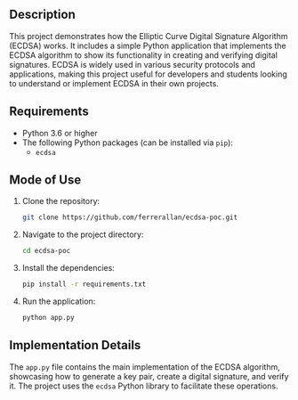 
## Description

This project demonstrates how the Elliptic Curve Digital Signature Algorithm (ECDSA) works. It includes a simple Python application that implements the ECDSA algorithm to show its functionality in creating and verifying digital signatures. ECDSA is widely used in various security protocols and applications, making this project useful for developers and students looking to understand or implement ECDSA in their own projects.

## Requirements

- Python 3.6 or higher
- The following Python packages (can be installed via `pip`):
  - `ecdsa`

## Mode of Use

1. Clone the repository:
   ```bash
   git clone https://github.com/ferrerallan/ecdsa-poc.git
   ```
2. Navigate to the project directory:
   ```bash
   cd ecdsa-poc
   ```
3. Install the dependencies:
   ```bash
   pip install -r requirements.txt
   ```
4. Run the application:
   ```bash
   python app.py
   ```

## Implementation Details

The `app.py` file contains the main implementation of the ECDSA algorithm, showcasing how to generate a key pair, create a digital signature, and verify it. The project uses the `ecdsa` Python library to facilitate these operations.

